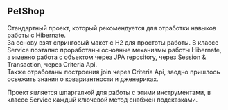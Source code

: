 ## PetShop
Стандартный проект, который рекомендуется для отработки навыков работы с Hibernate.  
За основу взят спринговый макет с H2 для простоты работы. В классе Service поэтапно проработаны основные механизмы работы Hibernate, 
а именно работа с объектом через JPA repository, через Session & Transaction, через Criteria Api.  
Также отработаны построения join через Criteria Api, заодно пришлось освежить знания о ковариантности и дженериках.  
  
Проект является шпаргалкой для работы с этими инструментами, в классе Service каждый ключевой метод снабжен подсказками. 
